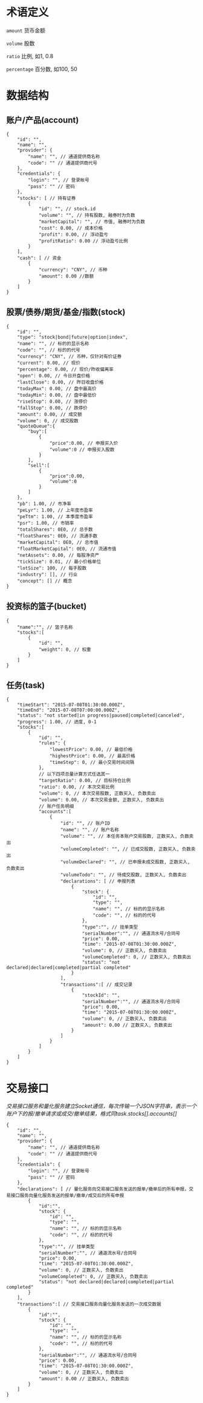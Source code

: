 术语定义
====================================

`amount` 货币金额

`volume` 股数

`ratio` 比例, 如1, 0.8

`percentage` 百分数, 如100, 50


数据结构
====================================

账户/产品(account)
------------------------------------

	{
		"id": "",
		"name": "",
		"provider": {
			"name": "", // 通道提供商名称
			"code": "" // 通道提供商代号
		},
		"credentials": {
			"login": "", // 登录帐号
			"pass": "" // 密码
		},
		"stocks": [ // 持有证券
			{
				"id": "", // stock.id
				"volume": "", // 持有股数, 融券时为负数
				"marketCapital": "", // 市值, 融券时为负数
				"cost": 0.00, // 成本价格
				"profit": 0.00, // 浮动盈亏
				"profitRatio": 0.00 // 浮动盈亏比例
			}
		],
		"cash": [ // 资金
			{
				"currency": "CNY", // 币种
				"amount": 0.00 //数额
			}
		]
	}

股票/债券/期货/基金/指数(stock)
------------------------------------

	{
		"id": "",
		"type": "stock|bond|future|option|index",
		"name": "", // 标的的显示名称
		"code": "", // 标的的代号
		"currency": "CNY", // 币种，仅针对有价证券
		"current": 0.00, // 现价
		"percentage": 0.00, // 现价/昨收偏离率
		"open": 0.00, // 今日开盘价格
		"lastClose": 0.00, // 昨日收盘价格
		"todayMax": 0.00, // 盘中最高价
		"todayMin": 0.00, // 盘中最低价
		"riseStop": 0.00, // 涨停价
		"fallStop": 0.00, // 跌停价
		"amount": 0.00, // 成交额
		"volume": 0, // 成交股数
		"quoteQueue":{
			"buy":[
				{
					"price":0.00, // 申报买入价
					"volume":0 // 申报买入股数
				}
			],
			"sell":[
				{
					"price":0.00,
					"volume":0
				}
			]
		},
		"pb": 1.00, // 市净率
		"peLyr": 1.00, // 上年度市盈率
		"peTtm": 1.00, // 本季度市盈率
		"psr": 1.00, // 市销率
		"totalShares": 0E0, // 总手数
		"floatShares": 0E0, // 流通手数
		"marketCapital": 0E0, // 总市值
		"floatMarketCapital": 0E0, // 流通市值
		"netAssets": 0.00, // 每股净资产
		"tickSize": 0.01, // 最小价格单位
		"lotSize": 100, // 每手股数
		"industry": [], // 行业
		"concept": [] // 概念
	}

投资标的篮子(bucket)
------------------------------------

	{
		"name":"", // 篮子名称
		"stocks":[
			{
				"id": "",
				"weight": 0, // 权重
			}
		]
	}

任务(task)
------------------------------------

	{
		"timeStart": "2015-07-08T01:30:00.000Z",
		"timeEnd": "2015-07-08T07:00:00.000Z",
		"status": "not started|in progress|paused|completed|canceled",
		"progress": 1.00, // 进度, 0-1
		"stocks":[
			{
				"id": "", 
				"rules": {
					"lowestPrice": 0.00, // 最低价格
					"highestPrice": 0.00, // 最高价格
					"timeStep": 0, // 最小交易时间间隔
				},
				// 以下四项总量计算方式任选其一
				"targetRatio": 0.00, // 目标持仓比例
				"ratio": 0.00, // 本次交易比例
				"volume": 0, // 本次交易股数, 正数买入, 负数卖出
				"volume": 0.00, // 本次交易金额, 正数买入, 负数卖出
				// 账户任务明细
				"accounts":[
					{
						"id": "", // 账户ID
						"name": "", // 账户名称
						"volume": "", // 本任务本账户交易股数, 正数买入, 负数卖出
						"volumeCompleted": "", // 已成交股数, 正数买入, 负数卖出
						"volumeDeclared": "", // 已申报未成交股数, 正数买入, 负数卖出
						"volumeTodo": "", // 待成交股数, 正数买入, 负数卖出
						"declarations": [ // 申报列表
							{
								"stock": {
									"id": "",
									"type": "",
									"name": "", // 标的的显示名称
									"code": "", // 标的的代号
								},
								"type":"", // 挂单类型
								"serialNumber":"", // 通道流水号/合同号
								"price": 0.00,
								"time": "2015-07-08T01:30:00.000Z",
								"volume": 0, // 正数买入, 负数卖出
								"volumeCompleted": 0, // 正数买入, 负数卖出
								"status": "not declared|declared|completed|partial completed"
							}
						],
						"transactions":[ // 成交记录
							{
								"stockId": "",
								"serialNumber":"", // 通道流水号/合同号
								"price": 0.00,
								"time": "2015-07-08T01:30:00.000Z",
								"volume": 0, // 正数买入, 负数卖出
								"amount": 0.00 // 正数买入, 负数卖出
							}
						]
					}
				]
			}
		]
	}


交易接口
====================================

*交易接口服务和量化服务建立Socket通信，每次传输一个JSON字符串，表示一个账户下的报/撤单请求或成交/撤单结果，格式同task.stocks[].accounts[]*

	{
		"id": "",
		"name": "",
		"provider": {
			"name": "", // 通道提供商名称
			"code": "" // 通道提供商代号
		},
		"credentials": {
			"login": "", // 登录帐号
			"pass": "" // 密码
		},
		"declarations": [ // 量化服务向交易接口服务发送的报单/撤单后的所有申报，交易接口服务向量化服务发送的报单/撤单/成交后的所有申报
			{
				"id":"",
				"stock": {
					"id": "",
					"type": "",
					"name": "", // 标的的显示名称
					"code": "", // 标的的代号
				},
				"type":"", // 挂单类型
				"serialNumber":"", // 通道流水号/合同号
				"price": 0.00,
				"time": "2015-07-08T01:30:00.000Z",
				"volume": 0, // 正数买入, 负数卖出
				"volumeCompleted": 0, // 正数买入, 负数卖出
				"status": "not declared|declared|completed|partial completed"
			}
		],
		"transactions":[ // 交易接口服务向量化服务发送的一次成交数据
			{
				"id":"",
				"stock": {
					"id": "",
					"type": "",
					"name": "", // 标的的显示名称
					"code": "", // 标的的代号
				},
				"serialNumber":"", // 通道流水号/合同号
				"price": 0.00,
				"time": "2015-07-08T01:30:00.000Z",
				"volume": 0, // 正数买入, 负数卖出
				"amount": 0.00 // 正数买入, 负数卖出
			}
		]
	}
